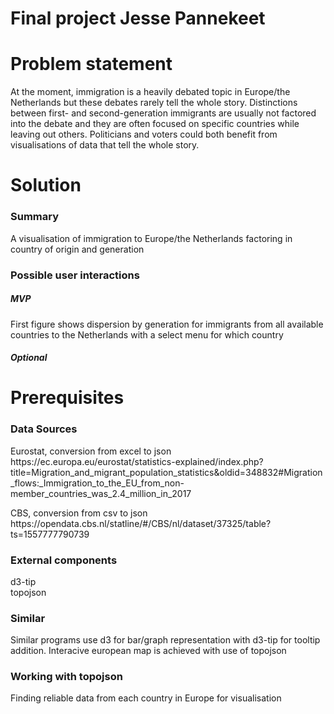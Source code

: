# Final project Jesse Pannekeet

<h1>Problem statement</h1>
<p>At the moment, immigration is a heavily debated topic in Europe/the Netherlands but these debates rarely tell the whole story. Distinctions between first- and second-generation immigrants are usually not factored into the debate and they are often focused on specific countries while leaving out others. Politicians and voters could both benefit from visualisations of data that tell the whole story.

<h1>Solution</h1>
<h3>Summary</h3>
<p>A visualisation of immigration to Europe/the Netherlands factoring in country of origin and generation<br />
<h3>Possible user interactions</h3>
<h5>MVP</h5>
<p>First figure shows dispersion by generation for immigrants from all available countries to the Netherlands with a select menu for which country
<h5>Optional</h5>
<p>

<h1>Prerequisites</h1>
<h3>Data Sources</h3>
<p>Eurostat, conversion from excel to json<br />
https://ec.europa.eu/eurostat/statistics-explained/index.php?title=Migration_and_migrant_population_statistics&oldid=348832#Migration_flows:_Immigration_to_the_EU_from_non-member_countries_was_2.4_million_in_2017
<p>CBS, conversion from csv to json<br />
https://opendata.cbs.nl/statline/#/CBS/nl/dataset/37325/table?ts=1557777790739

<h3>External components</h3>
<p>d3-tip<br />topojson

<h3>Similar</h3>
<p>Similar programs use d3 for bar/graph representation with d3-tip for tooltip addition. Interacive european map is achieved with use of topojson

<h3>Working with topojson</h3>
Finding reliable data from each country in Europe for visualisation
